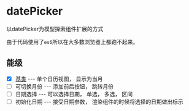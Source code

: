 # datePicker
以datePicker为模型探索组件扩展的方式

由于代码使用了`es6`所以在大多数浏览器上都跑不起来。

## 能级

- [x] [基类](./com/base.js) --- 单个日历视图， 显示为当月
- [ ] 可切换月份   --- 添加前后按钮， 跳转月份
- [ ] 日期选择  --- 可以选择日期， 单选， 多选， 区间
- [ ] 初始化日期 --- 接受日期参数， 渲染组件的时候将选择的日期做出标示
